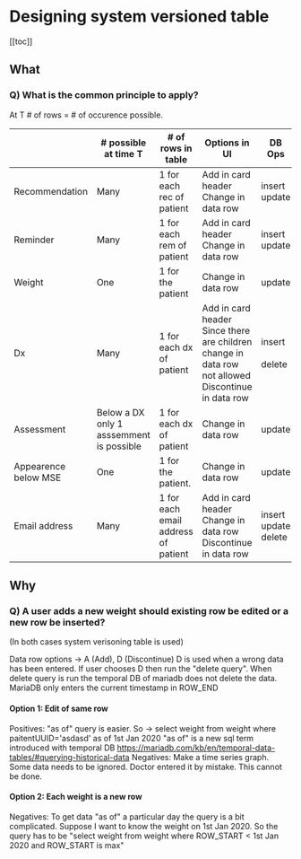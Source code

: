 # Designing system versioned table

[[toc]]

## What

### Q) What is the common principle to apply?

At T # of rows = # of occurence possible.

|                      | # possible at time T                     | # of rows in table                  | Options in UI                                                                                            | DB Ops                     |
| -------------------- | ---------------------------------------- | ----------------------------------- | -------------------------------------------------------------------------------------------------------- | -------------------------- |
| Recommendation       | Many                                     | 1 for each rec of patient           | Add in card header <br>Change in data row                                                                | insert<br>update           |
| Reminder             | Many                                     | 1 for each rem of patient           | Add in card header<br>Change in data row                                                                 | insert<br>update           |
| Weight               | One                                      | 1 for the patient                   | Change in data row                                                                                       | update                     |
| Dx                   | Many                                     | 1 for each dx of patient            | Add in card header<br>Since there are children change in data row not allowed<br>Discontinue in data row | insert<br><br>delete       |
| Assessment           | Below a DX only 1 asssemment is possible | 1 for each dx of patient            | Change in data row                                                                                       | update                     |
| Appearence below MSE | One                                      | 1 for the patient.                  | Change in data row                                                                                       | update                     |
| Email address        | Many                                     | 1 for each email address of patient | Add in card header<br>Change in data row<br>Discontinue in data row                                      | insert<br>update<br>delete |

## Why

### Q) A user adds a new weight should existing row be edited or a new row be inserted?

(In both cases system verisoning table is used)

Data row options -> A (Add), D (Discontinue)
D is used when a wrong data has been entered.
If user chooses D then run the "delete query". When delete query is run the temporal DB of mariadb does not delete the data. MariaDB only enters the current timestamp in ROW_END

#### Option 1: Edit of same row

Positives:
"as of" query is easier. So -> select weight from weight where paitentUUID='asdasd' as of 1st Jan 2020
"as of" is a new sql term introduced with temporal DB https://mariadb.com/kb/en/temporal-data-tables/#querying-historical-data
Negatives:
Make a time series graph.
Some data needs to be ignored. Doctor entered it by mistake.
This cannot be done.

#### Option 2: Each weight is a new row

Negatives:
To get data "as of" a particular day the query is a bit complicated.
Suppose I want to know the weight on 1st Jan 2020.
So the query has to be "select weight from weight where ROW_START < 1st Jan 2020 and ROW_START is max"
